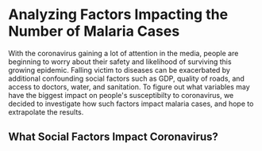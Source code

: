 # Analyzing Factors Impacting the Number of Malaria Cases

With the coronavirus gaining a lot of attention in the media, people are beginning to worry about their safety and likelihood of surviving this growing epidemic. Falling victim to diseases can be exacerbated by additional confounding social factors such as GDP, quality of roads, and access to doctors, water, and sanitation. To figure out what variables may have the biggest impact on people's susceptibilty to coronavirus, we decided to investigate how such factors impact malaria cases, and hope to extrapolate the results. 

## What Social Factors Impact Coronavirus?


